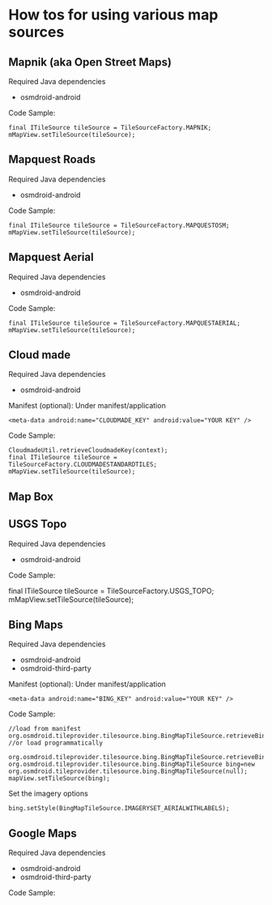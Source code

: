 # How tos for using various map sources


## Mapnik (aka Open Street Maps)

Required Java dependencies
 - osmdroid-android

Code Sample:

````
final ITileSource tileSource = TileSourceFactory.MAPNIK;
mMapView.setTileSource(tileSource);
````

## Mapquest Roads

Required Java dependencies
 - osmdroid-android

Code Sample:

````
final ITileSource tileSource = TileSourceFactory.MAPQUESTOSM;
mMapView.setTileSource(tileSource);
````

## Mapquest Aerial

Required Java dependencies
 - osmdroid-android

Code Sample:

````
final ITileSource tileSource = TileSourceFactory.MAPQUESTAERIAL;
mMapView.setTileSource(tileSource);
````

## Cloud made

Required Java dependencies
 - osmdroid-android

Manifest (optional):
Under manifest/application

````
<meta-data android:name="CLOUDMADE_KEY" android:value="YOUR KEY" />
````

Code Sample:

````
CloudmadeUtil.retrieveCloudmadeKey(context);
final ITileSource tileSource = TileSourceFactory.CLOUDMADESTANDARDTILES;
mMapView.setTileSource(tileSource);
````


## Map Box



## USGS Topo

Required Java dependencies
 - osmdroid-android

Code Sample:

final ITileSource tileSource = TileSourceFactory.USGS_TOPO;
mMapView.setTileSource(tileSource);

## Bing Maps

Required Java dependencies
 - osmdroid-android
 - osmdroid-third-party

Manifest (optional):
Under manifest/application

````
<meta-data android:name="BING_KEY" android:value="YOUR KEY" />
````

Code Sample:

````
//load from manifest
org.osmdroid.tileprovider.tilesource.bing.BingMapTileSource.retrieveBingKey(this);
//or load programmatically
 org.osmdroid.tileprovider.tilesource.bing.BingMapTileSource.retrieveBingKey(this);
org.osmdroid.tileprovider.tilesource.bing.BingMapTileSource bing=new org.osmdroid.tileprovider.tilesource.bing.BingMapTileSource(null);
mapView.setTileSource(bing);
````

Set the imagery options
````
bing.setStyle(BingMapTileSource.IMAGERYSET_AERIALWITHLABELS);
````

## Google Maps

Required Java dependencies
 - osmdroid-android
 - osmdroid-third-party

Code Sample: